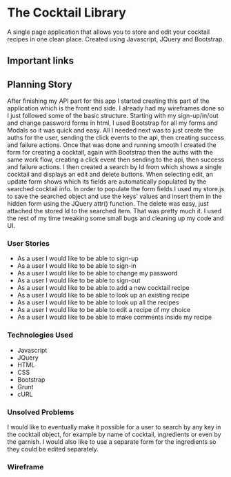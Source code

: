 # The Cocktail Library

A single page application that allows you to store and edit your cocktail recipes in one clean
place. Created using Javascript, JQuery and Bootstrap.

## Important links

## Planning Story
After finishing my API part for this app I started creating this part of the application which is the
front end side. I already had my wireframes done so I just followed some of the basic structure.
Starting with my sign-up/in/out and change password forms in html, I used Bootstrap for all my forms and Modals so it was quick and easy. All I needed next was to just create the auths for the user, sending the click events to the api, then creating success and failure actions.
Once that was done and running smooth I created the form for creating a cocktail, again with Bootstrap then the auths with the same work flow, creating a click event then sending to the api, then success and failure
actions. I then created a search by Id from which shows a single cocktail and displays an edit and delete buttons. When selecting edit, an update form shows which its fields are automatically populated by the searched cocktail info. In order to populate the form fields I used my store.js to save the searched object and use the keys' values and insert them in the hidden form using the JQuery attr() function. The delete was easy, just attached the stored Id to the searched item. That was pretty much it. I used the rest
of my time tweaking some small bugs and cleaning up my code and UI.

### User Stories
- As a user I would like to be able to sign-up
- As a user I would like to be able to sign-in
- As a user I would like to be able to change my password
- As a user I would like to be able to sign-out
- As a user I would like to be able to add a new cocktail recipe
- As a user I would like to be able to look up an existing recipe
- As a user I would like to be able to look up all the recipes
- As a user I would like to be able to edit a recipe of my choice
- As a user I would like to be able to make comments inside my recipe

### Technologies Used
- Javascript
- JQuery
- HTML
- CSS
- Bootstrap
- Grunt
- cURL

### Unsolved Problems
I would like to eventually make it possible for a user to search by any key in the cocktail object, for example by name of cocktail, ingredients or even by the garnish. I would also like to use a separate form
for the ingredients so they could be edited separately.

### Wireframe

